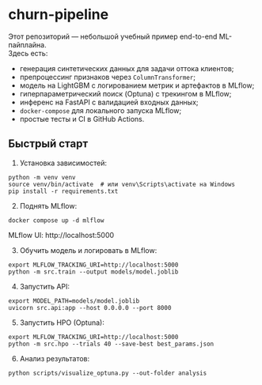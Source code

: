 # churn-pipeline

Этот репозиторий — небольшой учебный пример end-to-end ML-пайплайна.  
Здесь есть:

- генерация синтетических данных для задачи оттока клиентов;
- препроцессинг признаков через `ColumnTransformer`;
- модель на LightGBM с логированием метрик и артефактов в MLflow;
- гиперпараметрический поиск (Optuna) с трекингом в MLflow;
- инференс на FastAPI с валидацией входных данных;
- `docker-compose` для локального запуска MLflow;
- простые тесты и CI в GitHub Actions.

## Быстрый старт

1. Установка зависимостей:
```
python -m venv venv
source venv/bin/activate  # или venv\Scripts\activate на Windows
pip install -r requirements.txt
```

2. Поднять MLflow:
```
docker compose up -d mlflow
```
MLflow UI: http://localhost:5000

3. Обучить модель и логировать в MLflow:
```
export MLFLOW_TRACKING_URI=http://localhost:5000
python -m src.train --output models/model.joblib
```

4. Запустить API:
```
export MODEL_PATH=models/model.joblib
uvicorn src.api:app --host 0.0.0.0 --port 8000
```

5. Запустить HPO (Optuna):
```
export MLFLOW_TRACKING_URI=http://localhost:5000
python -m src.hpo --trials 40 --save-best best_params.json
```

6. Анализ результатов:
```
python scripts/visualize_optuna.py --out-folder analysis
```
